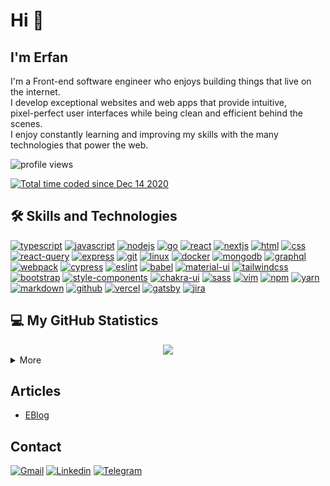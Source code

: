 # Hi 👋

## I'm Erfan

I'm a Front-end software engineer who enjoys building things that live on the internet. <br/>
I develop exceptional websites and web apps that provide intuitive, <br/> pixel-perfect user
interfaces while being clean and efficient behind the scenes. <br/>
I enjoy constantly learning and improving my skills with the many technologies that
power the web.

<!-- <img src="https://gpvc.arturio.dev/erfanansari" alt="profile views"> -->
<p align="left"><img src="https://komarev.com/ghpvc/?username=erfanansari&label=Profile%20views&color=0e75b6&style=flat" alt="profile views" /> </p>
<a href="https://wakatime.com/@dc6273a6-e578-4f0b-900f-f060bb3d0f3a"><img src="https://wakatime.com/badge/user/dc6273a6-e578-4f0b-900f-f060bb3d0f3a.svg" alt="Total time coded since Dec 14 2020" /></a>

## 🛠️ Skills and Technologies
[![typescript](https://img.shields.io/badge/TypeScript-informational?style=flat-square&logo=TypeScript&logoColor=white&color=2D79C7)](https://typescriptlang.org/)
[![javascript](https://img.shields.io/badge/JavaScript-informational?style=flat-square&logo=JavaScript&logoColor=black&color=F7DF1E)](https://www.ecma-international.org/publications-and-standards/standards/ecma-262/)
[![nodejs](https://img.shields.io/badge/NodeJS-informational?style=flat-square&logo=node.js&logoColor=white&color=026e00)](https://nodejs.org/)
[![go](https://img.shields.io/badge/Go-informational?style=flat-square&logo=Go&logoColor=black&color=79D4FD)](https://go.dev/)
[![react](https://img.shields.io/badge/React-%23327FC7.svg?style=flat-square&logo=react&logoColor=aDAFB&color=32363E)](https://reactjs.org/)
[![nextjs](https://img.shields.io/badge/NextJS-informational?style=flat-square&logo=next.js&logoColor=white&color=000000)](https://nextjs.org/)
[![html](https://img.shields.io/badge/HTML-informational?style=flat-square&logo=html5&logoColor=white&color=E34F26)](https://html.spec.whatwg.org/multipage/)
[![css](https://img.shields.io/badge/CSS-informational?style=flat-square&logo=CSS3&logoColor=white&color=1968a0)](https://developer.mozilla.org/en-US/docs/Web/CSS)
[![react-query](https://img.shields.io/badge/React--Query-informational?style=flat-square&logo=reactquery&logoColor=white&color=EF4444)](https://sass-lang.com/)
[![express](https://img.shields.io/badge/Express-informational?style=flat-square&logo=express&logoColor=white&color=010101)](https://expressjs.com/)
[![git](https://img.shields.io/badge/Git-informational?style=flat-square&logo=Git&logoColor=white&color=F05032)](https://git-scm.com/)
[![linux](https://img.shields.io/badge/Linux-informational?style=flat-square&logo=Linux&logoColor=black&color=FCC624)](https://www.kernel.org/)
[![docker](https://img.shields.io/badge/Docker-informational?style=flat-square&logo=docker&logoColor=white&color=2496ED)](https://www.docker.com/)
[![mongodb](https://img.shields.io/badge/MongoDB-informational?style=flat-square&logo=mongodb&logoColor=white&color=0FA24C)](https://www.mongodb.com/)
[![graphql](https://img.shields.io/badge/GraphQL-informational?style=flat-square&logo=graphql&logoColor=white&color=D932A2)](https://graphql.org/)
[![webpack](https://img.shields.io/badge/Webpack-informational?style=flat-square&logo=webpack&logoColor=white&color=2B3A42)](https://webpack.js.org/)
[![cypress](https://img.shields.io/badge/Cypress-informational?style=flat-square&logo=cypress&logoColor=00BF79&color=48484B)](https://cypress.io/)
[![eslint](https://img.shields.io/badge/Eslint-informational?style=flat-square&logo=eslint&logoColor=white&color=4A2FC4)](https://sass-lang.com/)
[![babel](https://img.shields.io/badge/Babel-informational?style=flat-square&logo=babel&logoColor=black&color=F5DA55)](https://babeljs.io/)
[![material-ui](https://img.shields.io/badge/Material--UI-informational?style=flat-square&logo=mui&logoColor=white&color=007FFF)](https://mui.com/)
[![tailwindcss](https://img.shields.io/badge/Tailwindcss-informational?style=flat-square&logo=tailwindcss&logoColor=white&color=16B7EB)](https://tailwindcss.com/)
[![bootstrap](https://img.shields.io/badge/Bootstrap-informational?style=flat-square&logo=bootstrap&logoColor=white&color=7311EC)](https://getbootstrap.com/)
[![style-components](https://img.shields.io/badge/Styled--Components-informational?style=flat-square&logo=styled-components&logoColor=white&color=DB7093)](https://styled-components.com/)
[![chakra-ui](https://img.shields.io/badge/Chakra--UI-informational?style=flat-square&logo=chakra-ui&logoColor=white&color=319795)](https://www.atlassian.com/software/jira)
[![sass](https://img.shields.io/badge/Sass-informational?style=flat-square&logo=sass&logoColor=white&color=C36291)](https://sass-lang.com/)
[![vim](https://img.shields.io/badge/Vim-informational?style=flat-square&logo=vim&logoColor=white&color=019030)](https://www.vim.org/)
[![npm](https://img.shields.io/badge/npm-informational?style=flat-square&logo=npm&logoColor=white&color=C2312E)](https://www.npmjs.com/)
[![yarn](https://img.shields.io/badge/yarn-informational?style=flat-square&logo=yarn&logoColor=white&color=3895BE)](https://yarnpkg.com/)
[![markdown](https://img.shields.io/badge/Markdown-informational?style=flat-square&logo=Markdown&logoColor=white&color=000000)](https://www.markdownguide.org/)
[![github](https://img.shields.io/badge/GitHub-informational?style=flat-square&logo=GitHub&logoColor=white&color=181717)](https://github.com/)
[![vercel](https://img.shields.io/badge/Vercel-informational?style=flat-square&logo=Vercel&logoColor=white&color=000000)](https://vercel.com/)
[![gatsby](https://img.shields.io/badge/Gatsby-informational?style=flat-square&logo=gatsby&logoColor=white&color=663399)](https://www.gatsbyjs.com/)
[![jira](https://img.shields.io/badge/Jira-informational?style=flat-square&logo=jira&logoColor=white&color=0052CC)](https://www.atlassian.com/software/jira)

## 💻 My GitHub Statistics

<div align="center">
  <img src="https://github-readme-streak-stats.herokuapp.com?user=erfanansari&theme=highcontrast"/>
</div>

<details>
  <summary>More</summary>
  <div align="center">
    <br/>
        <a href="https://github.com/anuraghazra/github-readme-stats"><img alt="erfanansari's Github Stats" src="https://github-readme-stats.vercel.app/api?username=erfanansari&show_icons=true&count_private=true&theme=vision-friendly-dark&hide_border=true" height="192px"/></a>
    <a href="https://github.com/anuraghazra/github-readme-stats"><img alt="erfanansari's Top Languages" src="https://github-readme-stats.vercel.app/api/top-langs/?username=erfanansari&langs_count=8&layout=compact&theme=vision-friendly-dark&hide_border=true" height="192px"/></a>
    <br/>
  </div>
  <b>Note:</b> <em>Top languages is only a metric of the languages my public code consists of and doesn't reflect experience or skill level.</em>
</details>

## Articles

<!-- BLOG-POST-LIST:START -->
- [EBlog](https://blog.erfanansari.me)
<!-- BLOG-POST-LIST:END -->

## ️Contact

<a href="mailto:dev.erfanansari@gmail.com"><img alt="Gmail" title="dev.erfanansari@gmail.com" src="https://img.shields.io/badge/Gmail-DE4032?style=for-the-badge&logo=gmail&logoColor=white"/></a>
<a href="https://linkedin.com/in/erfanansari/"><img alt="Linkedin" title="linkedin.com/in/erfanansari" src="https://img.shields.io/badge/Linkedin-0A66C2?style=for-the-badge&logo=linkedin&logoColor=white"/></a>
<a href="https://t.me/eansarimehr"><img alt="Telegram" title="t.me/eansarimehr" src="https://img.shields.io/badge/Telegram-1C8CC5?style=for-the-badge&logo=telegram&logoColor=white"/></a>


<!--
**erfanansari/erfanansari** is a ✨ _special_ ✨ repository because its `README.md` (this file) appears on your GitHub profile.

Here are some ideas to get you started:

- 🔭 I’m currently working on ...
- 🌱 I’m currently learning ...
- 👯 I’m looking to collaborate on ...
- 🤔 I’m looking for help with ...
- 💬 Ask me about ...
- 📫 How to reach me: ...
- 😄 Pronouns: ...
- ⚡ Fun fact: ...
-->
